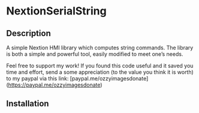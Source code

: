 # NextionSerialString

## Description
A simple Nextion HMI library which computes string commands. The library is both a simple and powerful tool, easily modified to meet one’s needs.

Feel free to support my work! If you found this code useful and it saved you time and effort, send a some appreciation (to the value you think it is worth)
to my paypal via this link: [paypal.me/ozzyimagesdonate] (https://paypal.me/ozzyimagesdonate)

## Installation
